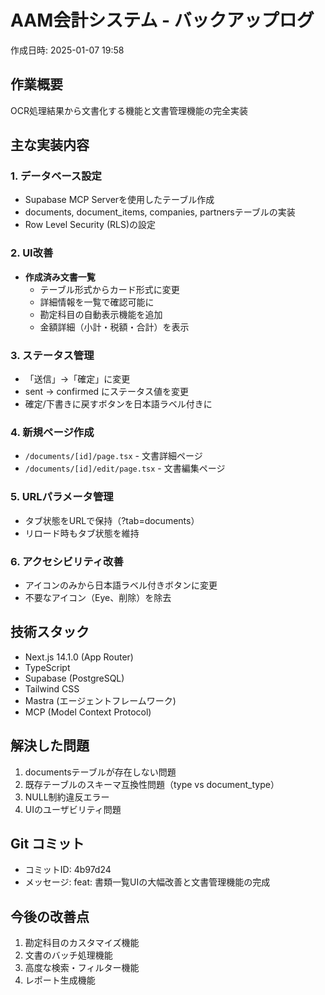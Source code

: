 # AAM会計システム - バックアップログ
作成日時: 2025-01-07 19:58

## 作業概要
OCR処理結果から文書化する機能と文書管理機能の完全実装

## 主な実装内容

### 1. データベース設定
- Supabase MCP Serverを使用したテーブル作成
- documents, document_items, companies, partnersテーブルの実装
- Row Level Security (RLS)の設定

### 2. UI改善
- **作成済み文書一覧**
  - テーブル形式からカード形式に変更
  - 詳細情報を一覧で確認可能に
  - 勘定科目の自動表示機能を追加
  - 金額詳細（小計・税額・合計）を表示

### 3. ステータス管理
- 「送信」→「確定」に変更
- sent → confirmed にステータス値を変更
- 確定/下書きに戻すボタンを日本語ラベル付きに

### 4. 新規ページ作成
- `/documents/[id]/page.tsx` - 文書詳細ページ
- `/documents/[id]/edit/page.tsx` - 文書編集ページ

### 5. URLパラメータ管理
- タブ状態をURLで保持（?tab=documents）
- リロード時もタブ状態を維持

### 6. アクセシビリティ改善
- アイコンのみから日本語ラベル付きボタンに変更
- 不要なアイコン（Eye、削除）を除去

## 技術スタック
- Next.js 14.1.0 (App Router)
- TypeScript
- Supabase (PostgreSQL)
- Tailwind CSS
- Mastra (エージェントフレームワーク)
- MCP (Model Context Protocol)

## 解決した問題
1. documentsテーブルが存在しない問題
2. 既存テーブルのスキーマ互換性問題（type vs document_type）
3. NULL制約違反エラー
4. UIのユーザビリティ問題

## Git コミット
- コミットID: 4b97d24
- メッセージ: feat: 書類一覧UIの大幅改善と文書管理機能の完成

## 今後の改善点
1. 勘定科目のカスタマイズ機能
2. 文書のバッチ処理機能
3. 高度な検索・フィルター機能
4. レポート生成機能